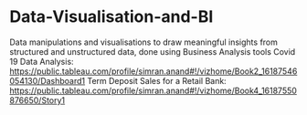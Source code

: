 # Data-Visualisation-and-BI
Data manipulations and visualisations to draw meaningful insights from structured and unstructured data, done using Business Analysis tools 
Covid 19 Data Analysis: https://public.tableau.com/profile/simran.anand#!/vizhome/Book2_16187546054130/Dashboard1
Term Deposit Sales for a Retail Bank: https://public.tableau.com/profile/simran.anand#!/vizhome/Book4_16187550876650/Story1
